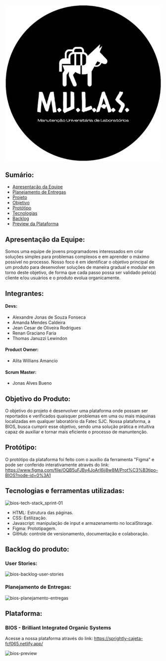 
<p align="center">
    <img src="./src/img/logo_mulas.png">
</p>

## Sumário:
* [Apresentação da Equipe](#apresentação-da-equipe)
* [Planejamento de Entregas](#planejamento-de-entregas)
* [Projeto](#projeto)
* [Objetivo](#objetivo)
* [Protótipo](#protótipo)
* [Tecnologias](#tecnologias-e-ferramentas-utilizadas)
* [Backlog](#backlog-do-produto)
* [Preview da Plataforma](#plataforma)

## Apresentação da Equipe:
Somos uma equipe de jovens programadores interessados em criar soluções simples para problemas complexos e em aprender o máximo possível no processo.
Nosso foco é em identificar o objetivo principal de um produto para desenvolver soluções de maneira gradual e modular em torno deste objetivo, de forma que cada passo possa ser validado pelo(a) cliente e/ou usuários e o produto evolua organicamente.

## Integrantes:

#### Devs:
* Alexandre Jonas de Souza Fonseca
* Amanda Mendes Caldeira
* Jean Cesar de Oliveira Rodrigues
* Renan Graciano Faria
* Thomas Januzzi Lewindon
#### Product Owner:
* Alita Willians Amancio
#### Scrum Master:
* Jonas Alves Bueno

## Objetivo do Produto:
O objetivo do projeto é desenvolver uma plataforma onde possam ser reportados e verificados quaisquer problemas em uma ou mais máquinas localizadas em qualquer laboratório da Fatec SJC. Nossa plataforma, a BIOS, busca cumprir esse objetivo, sendo uma solução prática e intuitiva capaz de auxiliar e tornar mais eficiente o processo de manuntenção.

## Protótipo:

O protótipo da plataforma foi feito com o auxílio da ferramenta "Figma" e pode ser conferido interativamente através do link:
https://www.figma.com/file/OQB5uFJBy4JoArI6ij8w8M/Prot%C3%B3tipo-BIOS?node-id=0%3A1

## Tecnologias e ferramentas utilizadas:
![bios-tech-stack_sprint-01](https://user-images.githubusercontent.com/64814482/190913279-bf0ff237-a442-4f4f-82ad-45d3c9e03050.png)
* HTML: Estrutura das páginas.
* CSS: Estilização.
* Javascript: manipulação de input e armazenamento no localStorage.
* Figma: Prototipagem.
* GitHub: controle de versionamento, documentação e colaboração.

## Backlog do produto:
### User Stories:
![bios-backlog-user-stories](https://user-images.githubusercontent.com/64814482/190936243-afa665a7-fd38-49f3-8f08-7e5659a5d81b.png)

### Planejamento de Entregas:
![bios-planejamento-entregas](https://user-images.githubusercontent.com/64814482/190936369-0210bff2-f41b-4e1a-a537-8419d5e380cc.png)



## Plataforma:

### BIOS - Brilliant Integrated Organic Systems 

Acesse a nossa plataforma através do link: https://sprightly-cajeta-fcf065.netlify.app/

![bios-preview](https://user-images.githubusercontent.com/64814482/190919618-bc61c2c1-195f-437c-b896-643120f84526.png)

